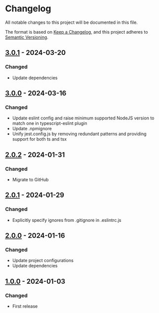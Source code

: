 # Changelog

All notable changes to this project will be documented in this file.

The format is based on [Keep a Changelog](https://keepachangelog.com/en/1.0.0/),
and this project adheres to [Semantic Versioning](https://semver.org/spec/v2.0.0.html).

## [3.0.1](../../tags/v3.0.1) - 2024-03-20
### Changed
- Update dependencies

## [3.0.0](../../tags/v3.0.0) - 2024-03-16
### Changed
- Update eslint config and raise minimum supported NodeJS version to match one in typescript-eslint plugin
- Update .npmignore
- Unify jest.config.js by removing redundant patterns and providing support for both ts and tsx

## [2.0.2](../../tags/v2.0.2) - 2024-01-31
### Changed
- Migrate to GitHub

## [2.0.1](../../tags/v2.0.1) - 2024-01-29
### Changed
- Explicitly specify ignores from .gitignore in .eslintrc.js

## [2.0.0](../../tags/v2.0.0) - 2024-01-16
### Changed
- Update project configurations
- Update dependencies

## [1.0.0](../../tags/v1.0.0) - 2024-01-03
### Changed
- First release
